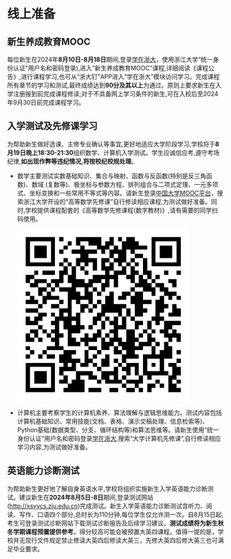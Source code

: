 # 线上准备

## 新生养成教育MOOC

每位新生在2024年**8月10日-8月18日**期间,登录[学在浙大](http://course.zju.edu.cn)，使用浙江大学“统一身份认证”用户名和密码登录),进入“新生养成教育MOOC”课程,详细阅读《课程公告》,进行课程学习,也可从“浙大钉”APP进入“学在浙大”模块访问学习。完成课程所有章节的学习和测试,最终成绩达到**90分及其以上**为通过。原则上要求新生在入学注册报到前完成课程修读;对于不具备网上学习条件的新生,可在入校后至2024年9月30日前完成课程学习。

## 入学测试及先修课学习

为帮助新生做好选课、主修专业确认等事宜,更好地适应大学阶段学习,学校将于**8月19日晚上18:30-21:30**组织数学、计算机入学测试。学生应诚信应考,遵守考场纪律,**如出现作弊等违纪情况,将按校纪校规处理**。

- 数学主要测试实数基础知识、集合与映射、函数与反函数(特别是反三角函数)、数域 (复数等)、极坐标与参数方程、排列组合与二项式定理、一元多项式、坐标变换和一些常用不等式等内容。请新生登录[中国大学MOOC平台](http://www.icourses.cn/imooc/)，搜索浙江大学开设的“高等数学先修课”自行修读相应课程,为测试做好准备。同时,学校提供课程配套的《高等数学先修课程(数字教材)》,请有需要的同学扫码使用。

  ![](../assets/prelearn_book.png)
- 计算机主要考察学生的计算机素养、算法理解与逻辑思维能力。测试内容包括计算机基础知识、常用技能(文档、表格、演示文稿处理、信息检索等)、Python基础(数据类型、分支、循环结构等)和算法思维等。请新生使用“统一身份认证”用户名和密码登录[学在浙大](http://course.zju.edu.cn),搜索“大学计算机先修课”,自行修读相应学习内容,为测试做好准备。

## 英语能力诊断测试

为帮助新生更好地了解自身英语水平,学校将组织实施新生入学英语能力诊断测试。建议新生在**2024年8月5日-8日**期间,登录测试网站(http://xsyycs.zju.edu.cn)完成测试。新生入学英语能力诊断测试含听力、阅读、写作、口语四个部分,总时长为110分钟,每位学生仅允许测一次。自8月15日起,考生可登录测试诊断网站下载测试诊断报告及后续学习建议。**测试成绩将为新生秋冬学期课程预置提供参考**，得分较高可能会被预置大英四课程。值得一提的是，学校并无现行文件规定禁止修读大英四后修读大英三，先修大英四后修大英三也可满足毕业要求。
